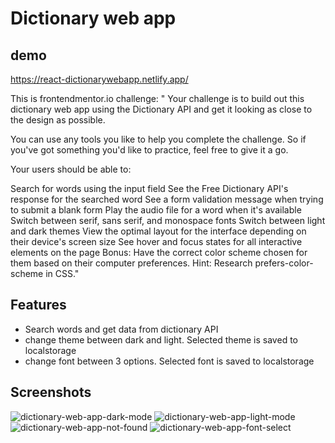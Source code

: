 # Dictionary web app

## demo
https://react-dictionarywebapp.netlify.app/

This is frontendmentor.io challenge:
" Your challenge is to build out this dictionary web app using the Dictionary API and get it looking as close to the design as possible.

You can use any tools you like to help you complete the challenge. So if you've got something you'd like to practice, feel free to give it a go.

Your users should be able to:

Search for words using the input field
See the Free Dictionary API's response for the searched word
See a form validation message when trying to submit a blank form
Play the audio file for a word when it's available
Switch between serif, sans serif, and monospace fonts
Switch between light and dark themes
View the optimal layout for the interface depending on their device's screen size
See hover and focus states for all interactive elements on the page
Bonus: Have the correct color scheme chosen for them based on their computer preferences. Hint: Research prefers-color-scheme in CSS."

## Features
- Search words and get data from dictionary API
- change theme between dark and light. Selected theme is saved to localstorage
- change font between 3 options. Selected font is saved to localstorage

## Screenshots

![dictionary-web-app-dark-mode](https://github.com/TaruHamalainen/react-dictionary-web-app/assets/82812247/805d01a4-67eb-4e15-ba62-cfa06fc75b65)
![dictionary-web-app-light-mode](https://github.com/TaruHamalainen/react-dictionary-web-app/assets/82812247/8d6618cf-2067-4cab-8111-239873933b0c)
![dictionary-web-app-not-found](https://github.com/TaruHamalainen/react-dictionary-web-app/assets/82812247/3f74ba5d-0c25-441f-b5e4-29ff3e623013)
![dictionary-web-app-font-select](https://github.com/TaruHamalainen/react-dictionary-web-app/assets/82812247/089ac036-fd12-4ffa-b010-8f1cd514ffbf)
